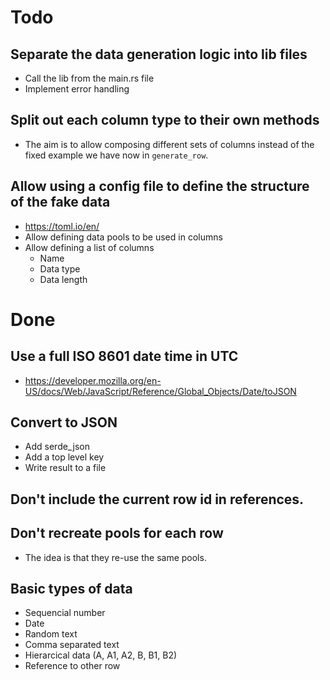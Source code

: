 # Todo

## Separate the data generation logic into lib files
* Call the lib from the main.rs file
* Implement error handling

## Split out each column type to their own methods
* The aim is to allow composing different sets of columns instead of the fixed example we have now in `generate_row`.

## Allow using a config file to define the structure of the fake data
* https://toml.io/en/
* Allow defining data pools to be used in columns
* Allow defining a list of columns
    * Name
    * Data type
    * Data length


# Done

## Use a full ISO 8601 date time in UTC
* https://developer.mozilla.org/en-US/docs/Web/JavaScript/Reference/Global_Objects/Date/toJSON

## Convert to JSON
* Add serde_json
* Add a top level key
* Write result to a file

## Don't include the current row id in references.

## Don't recreate pools for each row
* The idea is that they re-use the same pools.

## Basic types of data
* Sequencial number
* Date
* Random text
* Comma separated text
* Hierarcical data (A, A1, A2, B, B1, B2)
* Reference to other row

